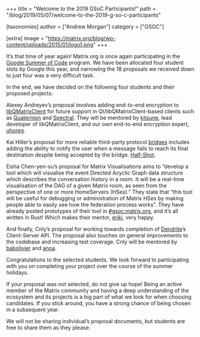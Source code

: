 +++
title = "Welcome to the 2019 GSoC Participants!"
path = "/blog/2019/05/07/welcome-to-the-2019-g-so-c-participants"

[taxonomies]
author = ["Andrew Morgan"]
category = ["GSOC"]

[extra]
image = "https://matrix.org/blog/wp-content/uploads/2015/01/logo1.png"
+++

It’s that time of year again! Matrix.org is once again participating in the [Google Summer of Code](https://summerofcode.withgoogle.com/) program. We have been allocated four student slots by Google this year, and narrowing the 18 proposals we received down to just four was a very difficult task.

In the end, we have decided on the following four students and their proposed projects:

Alexey Andreyev’s proposal involves adding end-to-end encryption to [libQMatrixClient](https://github.com/QMatrixClient/libqmatrixclient) for future support in Qt/libQMatrixClient-based clients such as [Quaternion](https://github.com/QMatrixClient/Quaternion) and [Spectral](https://gitlab.com/spectral-im/spectral/). They will be mentored by [kitsune](https://matrix.to/#/@kitsune:matrix.org), lead developer of libQMatrixClient, and our own end-to-end encryption expert, [uhoreg](https://matrix.to/#/@uhoreg:matrix.org).

Kai Hiller’s proposal for more reliable third-party protocol [bridges](https://matrix.org/docs/projects/bridges) includes adding the ability to notify the user when a message fails to reach its final destination despite being accepted by the bridge. [Half-Shot](https://matrix.to/#/@half-shot:half-shot.uk).

Eisha Chen-yen-su’s proposal for Matrix Visualisations aims to “develop a tool which will visualise the event Directed Acyclic Graph data structure which describes the conversation history in a room. It will be a real-time visualisation of the DAG of a given Matrix room, as seen from the perspective of one or more HomeServers (HSes).” They state that “this tool will be useful for debugging or administration of Matrix HSes by making people able to easily see how the federation process works”. They have already posted prototypes of their tool in [#gsoc:matrix.org](https://matrix.to/#/#gsoc:matrix.org), and it’s all written in Rust! Which makes their mentor, [erikj](https://matrix.to/#/@erikj:jki.re), very happy.

And finally, Cnly’s proposal for working towards completion of [Dendrite](https://github.com/matrix-org/dendrite)’s Client-Server API. The proposal also touches on general improvements to the codebase and increasing test coverage. Cnly will be mentored by [babolivier](https://matrix.to/#/@brendan:abolivier.bzh) and [anoa](https://matrix.to/#/@andrewm:amorgan.xyz).

Congratulations to the selected students. We look forward to participating with you on completing your project over the course of the summer holidays.

If your proposal was not selected, do not give up hope! Being an active member of the Matrix community and having a deep understanding of the ecosystem and its projects is a big part of what we look for when choosing candidates. If you stick around, you have a strong chance of being chosen in a subsequent year. 

We will not be sharing individual’s proposal documents, but students are free to share them as they please.
